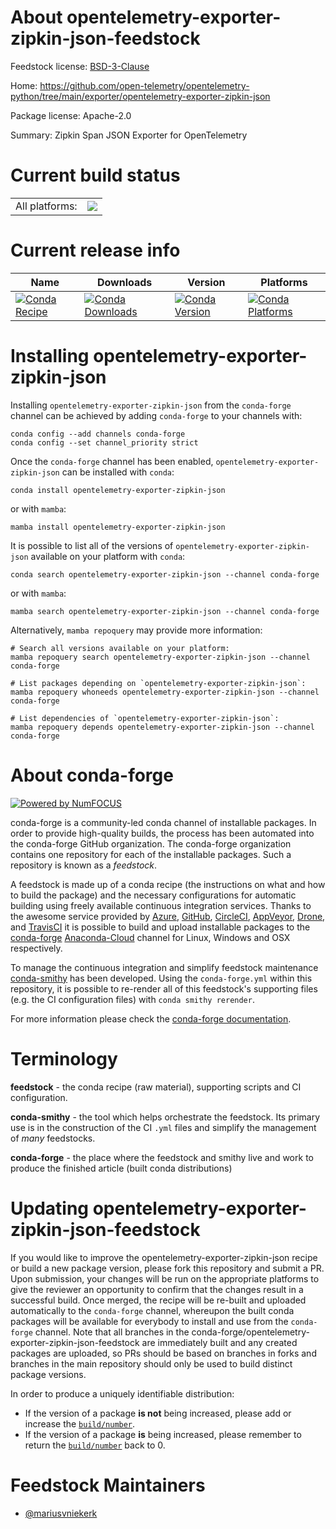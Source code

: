 About opentelemetry-exporter-zipkin-json-feedstock
==================================================

Feedstock license: [BSD-3-Clause](https://github.com/conda-forge/opentelemetry-exporter-zipkin-json-feedstock/blob/main/LICENSE.txt)

Home: https://github.com/open-telemetry/opentelemetry-python/tree/main/exporter/opentelemetry-exporter-zipkin-json

Package license: Apache-2.0

Summary: Zipkin Span JSON Exporter for OpenTelemetry

Current build status
====================


<table><tr><td>All platforms:</td>
    <td>
      <a href="https://dev.azure.com/conda-forge/feedstock-builds/_build/latest?definitionId=13849&branchName=main">
        <img src="https://dev.azure.com/conda-forge/feedstock-builds/_apis/build/status/opentelemetry-exporter-zipkin-json-feedstock?branchName=main">
      </a>
    </td>
  </tr>
</table>

Current release info
====================

| Name | Downloads | Version | Platforms |
| --- | --- | --- | --- |
| [![Conda Recipe](https://img.shields.io/badge/recipe-opentelemetry--exporter--zipkin--json-green.svg)](https://anaconda.org/conda-forge/opentelemetry-exporter-zipkin-json) | [![Conda Downloads](https://img.shields.io/conda/dn/conda-forge/opentelemetry-exporter-zipkin-json.svg)](https://anaconda.org/conda-forge/opentelemetry-exporter-zipkin-json) | [![Conda Version](https://img.shields.io/conda/vn/conda-forge/opentelemetry-exporter-zipkin-json.svg)](https://anaconda.org/conda-forge/opentelemetry-exporter-zipkin-json) | [![Conda Platforms](https://img.shields.io/conda/pn/conda-forge/opentelemetry-exporter-zipkin-json.svg)](https://anaconda.org/conda-forge/opentelemetry-exporter-zipkin-json) |

Installing opentelemetry-exporter-zipkin-json
=============================================

Installing `opentelemetry-exporter-zipkin-json` from the `conda-forge` channel can be achieved by adding `conda-forge` to your channels with:

```
conda config --add channels conda-forge
conda config --set channel_priority strict
```

Once the `conda-forge` channel has been enabled, `opentelemetry-exporter-zipkin-json` can be installed with `conda`:

```
conda install opentelemetry-exporter-zipkin-json
```

or with `mamba`:

```
mamba install opentelemetry-exporter-zipkin-json
```

It is possible to list all of the versions of `opentelemetry-exporter-zipkin-json` available on your platform with `conda`:

```
conda search opentelemetry-exporter-zipkin-json --channel conda-forge
```

or with `mamba`:

```
mamba search opentelemetry-exporter-zipkin-json --channel conda-forge
```

Alternatively, `mamba repoquery` may provide more information:

```
# Search all versions available on your platform:
mamba repoquery search opentelemetry-exporter-zipkin-json --channel conda-forge

# List packages depending on `opentelemetry-exporter-zipkin-json`:
mamba repoquery whoneeds opentelemetry-exporter-zipkin-json --channel conda-forge

# List dependencies of `opentelemetry-exporter-zipkin-json`:
mamba repoquery depends opentelemetry-exporter-zipkin-json --channel conda-forge
```


About conda-forge
=================

[![Powered by
NumFOCUS](https://img.shields.io/badge/powered%20by-NumFOCUS-orange.svg?style=flat&colorA=E1523D&colorB=007D8A)](https://numfocus.org)

conda-forge is a community-led conda channel of installable packages.
In order to provide high-quality builds, the process has been automated into the
conda-forge GitHub organization. The conda-forge organization contains one repository
for each of the installable packages. Such a repository is known as a *feedstock*.

A feedstock is made up of a conda recipe (the instructions on what and how to build
the package) and the necessary configurations for automatic building using freely
available continuous integration services. Thanks to the awesome service provided by
[Azure](https://azure.microsoft.com/en-us/services/devops/), [GitHub](https://github.com/),
[CircleCI](https://circleci.com/), [AppVeyor](https://www.appveyor.com/),
[Drone](https://cloud.drone.io/welcome), and [TravisCI](https://travis-ci.com/)
it is possible to build and upload installable packages to the
[conda-forge](https://anaconda.org/conda-forge) [Anaconda-Cloud](https://anaconda.org/)
channel for Linux, Windows and OSX respectively.

To manage the continuous integration and simplify feedstock maintenance
[conda-smithy](https://github.com/conda-forge/conda-smithy) has been developed.
Using the ``conda-forge.yml`` within this repository, it is possible to re-render all of
this feedstock's supporting files (e.g. the CI configuration files) with ``conda smithy rerender``.

For more information please check the [conda-forge documentation](https://conda-forge.org/docs/).

Terminology
===========

**feedstock** - the conda recipe (raw material), supporting scripts and CI configuration.

**conda-smithy** - the tool which helps orchestrate the feedstock.
                   Its primary use is in the construction of the CI ``.yml`` files
                   and simplify the management of *many* feedstocks.

**conda-forge** - the place where the feedstock and smithy live and work to
                  produce the finished article (built conda distributions)


Updating opentelemetry-exporter-zipkin-json-feedstock
=====================================================

If you would like to improve the opentelemetry-exporter-zipkin-json recipe or build a new
package version, please fork this repository and submit a PR. Upon submission,
your changes will be run on the appropriate platforms to give the reviewer an
opportunity to confirm that the changes result in a successful build. Once
merged, the recipe will be re-built and uploaded automatically to the
`conda-forge` channel, whereupon the built conda packages will be available for
everybody to install and use from the `conda-forge` channel.
Note that all branches in the conda-forge/opentelemetry-exporter-zipkin-json-feedstock are
immediately built and any created packages are uploaded, so PRs should be based
on branches in forks and branches in the main repository should only be used to
build distinct package versions.

In order to produce a uniquely identifiable distribution:
 * If the version of a package **is not** being increased, please add or increase
   the [``build/number``](https://docs.conda.io/projects/conda-build/en/latest/resources/define-metadata.html#build-number-and-string).
 * If the version of a package **is** being increased, please remember to return
   the [``build/number``](https://docs.conda.io/projects/conda-build/en/latest/resources/define-metadata.html#build-number-and-string)
   back to 0.

Feedstock Maintainers
=====================

* [@mariusvniekerk](https://github.com/mariusvniekerk/)

